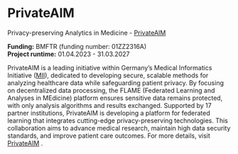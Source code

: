 <script setup>
import { VPImage } from 'vitepress/theme';
const image = {
    light: '/images/projects/FLAME-dark.png',
    dark: '/images/projects/FLAME-bright.png'
}
</script>

# PrivateAIM
Privacy-preserving Analytics in Medicine - [PrivateAIM](https://privateaim.de/) 

**Funding:** BMFTR (funding number: 01ZZ2316A)\
**Project runtime:** 01.04.2023 - 31.03.2027

PrivateAIM is a leading initiative within Germany’s Medical Informatics Initiative
([MII](https://www.medizininformatik-initiative.de/de/start)), dedicated to developing secure, scalable methods for analyzing
healthcare data while safeguarding patient privacy. By focusing on decentralized data processing, the FLAME (Federated Learning
and Analyses in MEdicine) platform ensures sensitive data remains protected, with only analysis algorithms and results exchanged.
Supported by 17 partner institutions, PrivateAIM is developing a platform for federated learning that integrates cutting-edge
privacy-preserving technologies. This collaboration aims to advance medical research, maintain high data security standards,
and improve
patient care outcomes. For more details, visit [PrivateAIM](https://privateaim.de/projekt.html) .

<VPImage :image="image"></VPImage>
